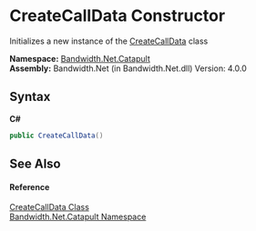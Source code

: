﻿# CreateCallData Constructor 
 

Initializes a new instance of the <a href ="T_Bandwidth_Net_Catapult_CreateCallData.md">CreateCallData</a> class

**Namespace:**&nbsp;<a href ="N_Bandwidth_Net_Catapult.md">Bandwidth.Net.Catapult</a><br />**Assembly:**&nbsp;Bandwidth.Net (in Bandwidth.Net.dll) Version: 4.0.0

## Syntax

**C#**<br />
``` C#
public CreateCallData()
```


## See Also


#### Reference
<a href ="T_Bandwidth_Net_Catapult_CreateCallData.md">CreateCallData Class</a><br /><a href ="N_Bandwidth_Net_Catapult.md">Bandwidth.Net.Catapult Namespace</a><br />